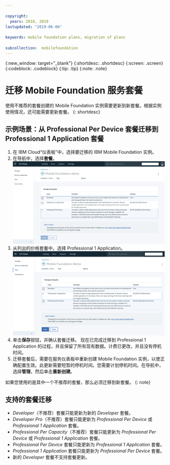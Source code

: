 ```yaml
---

copyright:
  years: 2018, 2019
lastupdated: "2019-06-06"

keywords: mobile foundation plans, migration of plans

subcollection:  mobilefoundation
---
```


{:new_window: target="_blank"}
{:shortdesc: .shortdesc}
{:screen:  .screen}
{:codeblock:  .codeblock}
{:tip: .tip}
{:note: .note}

# 迁移 Mobile Foundation 服务套餐

使用不推荐的套餐创建的 Mobile Foundation 实例需要更新到新套餐。根据实例使用情况，还可能需要更新套餐。
{: shortdesc}

## 示例场景：从 Professional Per Device 套餐迁移到 Professional 1 Application 套餐

1. 在 IBM Cloud“仪表板”中，选择要迁移的 IBM Mobile Foundation 实例。
2. 在导航中，选择**套餐**。
   ![现有 Mobile Foundation 套餐](images/existing-plan.png)
3. 从列出的价格套餐中，选择 Professional 1 Application。
   ![新建 Mobile Foundation 套餐](images/new-plan.png)
4. 单击**保存**按钮，并确认套餐迁移。
     现在已完成迁移到 Professional 1 Application 的过程，并且保留了所有现有数据。计费已更改，并且没有停机时间。
5. 迁移套餐后，需要在服务仪表板中重新创建 Mobile Foundation 实例，以使正确配置生效。此更新需要短暂的停机时间。您需要计划停机时间。在导航中，选择**管理**，然后单击**重新创建**。

如果您使用的是其中一个不推荐的套餐，那么必须迁移到新套餐。
{: note}

## 支持的套餐迁移

* *Developer*（不推荐）套餐只能更新为新的 *Developer* 套餐。
* *Developer Pro*（不推荐）套餐只能更新为 *Professional Per Device* 或 *Professional 1 Application* 套餐。
* *Professional Per Capacity*（不推荐）套餐只能更新为 *Professional Per Device* 或 *Professional 1 Application* 套餐。
* *Professional Per Device* 套餐只能更新为 *Professional 1 Application* 套餐。
* *Professional 1 Application* 套餐只能更新为 *Professional Per Device* 套餐。
* 新的 *Developer* 套餐不支持套餐更新。
